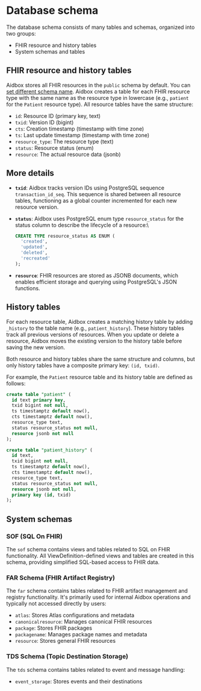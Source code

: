 # Database schema

The database schema consists of many tables and schemas, organized into two groups:

* FHIR resource and history tables
* System schemas and tables

## FHIR resource and history tables

Aidbox stores all FHIR resources in the `public` schema by default. 
You can [set different schema name](../reference/environment-variables/optional-environment-variables.md#use-different-postgresql-schema). 
Aidbox creates a table for each FHIR resource type with the same name as the resource type in lowercase (e.g., `patient` for the `Patient` resource type). 
All resource tables have the same structure:

* `id`: Resource ID (primary key, text)
* `txid`:  Version ID (bigint)
* `cts`: Creation timestamp (timestamp with time zone)
* `ts`: Last update timestamp (timestamp with time zone)
* `resource_type`: The resource type (text)
* `status`: Resource status (enum)
* `resource`: The actual resource data (jsonb)

## More details

* **`txid`**: Aidbox tracks version IDs using PostgreSQL sequence `transaction_id_seq`. This sequence is shared between all resource tables, functioning as a global counter incremented for each new resource version.
*   **`status`**: Aidbox uses PostgreSQL enum type `resource_status` for the status column to describe the lifecycle of a resource:\


    ```sql
    CREATE TYPE resource_status AS ENUM (
      'created', 
      'updated', 
      'deleted', 
      'recreated'
    );    
    ```
* **`resource`**: FHIR resources are stored as JSONB documents, which enables efficient storage and querying using PostgreSQL's JSON functions.

## History tables

For each resource table, Aidbox creates a matching history table by adding `_history` to the table name (e.g., `patient_history`). These history tables track all previous versions of resources. When you update or delete a resource, Aidbox moves the existing version to the history table before saving the new version.

Both resource and history tables share the same structure and columns, but only history tables have a composite primary key: `(id, txid)`.

For example, the `Patient` resource table and its history table are defined as follows:

```sql
create table "patient" (
  id text primary key,
  txid bigint not null,
  ts timestamptz default now(),
  cts timestamptz default now(),     
  resource_type text,                
  status resource_status not null,  
  resource jsonb not null            
);

create table "patient_history" (
  id text,               
  txid bigint not null,              
  ts timestamptz default now(),      
  cts timestamptz default now(),     
  resource_type text,                
  status resource_status not null,  
  resource jsonb not null,
  primary key (id, txid)
);
```

## System schemas

### SOF (SQL On FHIR)

The `sof` schema contains views and tables related to SQL on FHIR functionality. All ViewDefinition-defined views and tables are created in this schema, providing simplified SQL-based access to FHIR data.&#x20;

### FAR Schema (FHIR Artifact Registry)

The `far` schema contains tables related to FHIR artifact management and registry functionality. It's primarily used for internal Aidbox operations and typically not accessed directly by users:

* `atlas`: Stores Atlas configurations and metadata
* `canonicalresource`: Manages canonical FHIR resources
* `package`: Stores FHIR packages
* `packagename`: Manages package names and metadata
* `resource`: Stores general FHIR resources

### TDS Schema (Topic Destination Storage)

The `tds` schema contains tables related to event and message handling:

* `event_storage`: Stores events and their destinations
